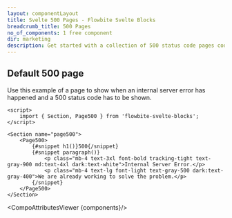 ```yaml
---
layout: componentLayout
title: Svelte 500 Pages - Flowbite Svelte Blocks
breadcrumb_title: 500 Pages
no_of_components: 1 free component
dir: marketing
description: Get started with a collection of 500 status code pages coded with Tailwind CSS to show when a server error is being triggered.
---
```


<script>
  import { TableProp, TableDefaultRow, CompoAttributesViewer } from '../utils'
  const components = 'Page500, Section'
</script>

## Default 500 page

Use this example of a page to show when an internal server error has happened and a 500 status code has to be shown.

```svelte example
<script>
	import { Section, Page500 } from 'flowbite-svelte-blocks';
</script>

<Section name="page500">
	<Page500>
		{#snippet h1()}500{/snippet}
		{#snippet paragraph()}
			<p class="mb-4 text-3xl font-bold tracking-tight text-gray-900 md:text-4xl dark:text-white">Internal Server Error.</p>
			<p class="mb-4 text-lg font-light text-gray-500 dark:text-gray-400">We are already working to solve the problem.</p>
		{/snippet}
	</Page500>
</Section>
```

<CompoAttributesViewer {components}/>
